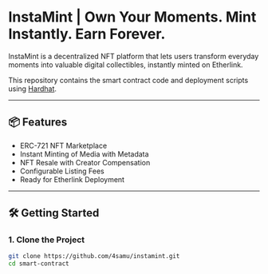# InstaMint | Own Your Moments. Mint Instantly. Earn Forever.

InstaMint is a decentralized NFT platform that lets users transform everyday moments into valuable digital collectibles, instantly minted on Etherlink.

This repository contains the smart contract code and deployment scripts using [Hardhat](https://hardhat.org).

---

## 📦 Features

- ERC-721 NFT Marketplace
- Instant Minting of Media with Metadata
- NFT Resale with Creator Compensation
- Configurable Listing Fees
- Ready for Etherlink Deployment

---

## 🛠️ Getting Started

### 1. Clone the Project

```bash
git clone https://github.com/4samu/instamint.git
cd smart-contract
```
